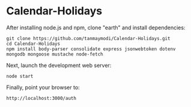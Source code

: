 # Calendar-Holidays


After installing node.js and npm, clone "earth" and install dependencies:

    git clone https://github.com/tanmaymodi/Calendar-Holidays.git
    cd Calendar-Holidays
    npm install body-parser consolidate express jsonwebtoken dotenv mongodb mongoose mustache node-fetch

Next, launch the development web server:

    node start

Finally, point your browser to:

    http://localhost:3000/auth
